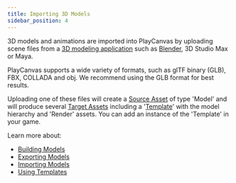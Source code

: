 ```yaml
---
title: Importing 3D Models
sidebar_position: 4
---
```


3D models and animations are imported into PlayCanvas by uploading scene files from a [3D modeling application][1] such as [Blender][2], 3D Studio Max or Maya.

PlayCanvas supports a wide variety of formats, such as glTF binary (GLB), FBX, COLLADA and obj. We recommend using the GLB format for best results.

Uploading one of these files will create a [Source Asset][3] of type 'Model' and will produce several [Target Assets][4] including a '[Template][7]' with the model hierarchy and 'Render' assets. You can add an instance of the 'Template' in your game.

Learn more about:

* [Building Models][5]
* [Exporting Models][6]
* [Importing Models][8]
* [Using Templates][9]

[1]: /user-manual/assets/models/building
[2]: https://www.blender.org/
[3]: /user-manual/glossary#source-asset
[4]: /user-manual/glossary#target-asset
[5]: /user-manual/assets/models/building
[6]: /user-manual/assets/models/exporting
[7]: /user-manual/assets/types/template/
[8]: /user-manual/assets/import-pipeline/import-hierarchy/
[9]: /user-manual/editor/templates/
